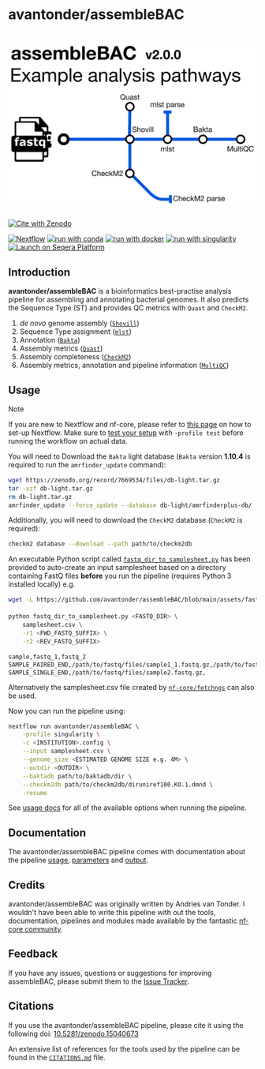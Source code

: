 # avantonder/assembleBAC

# ![avantonder/assembleBAC-ONT](docs/images/assembleBAC_metromap.png)

[![Cite with Zenodo](https://zenodo.org/badge/681230079.svg)](https://doi.org/10.5281/zenodo.15040673)

[![Nextflow](https://img.shields.io/badge/nextflow%20DSL2-%E2%89%A524.04.2-23aa62.svg)](https://www.nextflow.io/)
[![run with conda](http://img.shields.io/badge/run%20with-conda-3EB049?labelColor=000000&logo=anaconda)](https://docs.conda.io/en/latest/)
[![run with docker](https://img.shields.io/badge/run%20with-docker-0db7ed?labelColor=000000&logo=docker)](https://www.docker.com/)
[![run with singularity](https://img.shields.io/badge/run%20with-singularity-1d355c.svg?labelColor=000000)](https://sylabs.io/docs/)
[![Launch on Seqera Platform](https://img.shields.io/badge/Launch%20%F0%9F%9A%80-Seqera%20Platform-%234256e7)](https://cloud.seqera.io/launch?pipeline=https://github.com/nf-core/taxprofiler)

## Introduction

**avantonder/assembleBAC** is a bioinformatics best-practise analysis pipeline for assembling and annotating bacterial genomes. It also predicts the Sequence Type (ST) and provides QC metrics with `Quast` and `CheckM2`.

1. *de novo* genome assembly ([`Shovill`](https://github.com/tseemann/shovill))
2. Sequence Type assignment ([`mlst`](https://github.com/tseemann/mlst))
3. Annotation ([`Bakta`](https://github.com/oschwengers/bakta))
4. Assembly metrics ([`Quast`](https://quast.sourceforge.net/))
5. Assembly completeness ([`CheckM2`](https://github.com/chklovski/CheckM2))
6. Assembly metrics, annotation and pipeline information ([`MultiQC`](http://multiqc.info/))

## Usage

> [!NOTE]
> If you are new to Nextflow and nf-core, please refer to [this page](https://nf-co.re/docs/usage/installation) on how to set-up Nextflow. Make sure to [test your setup](https://nf-co.re/docs/usage/introduction#how-to-run-a-pipeline) with `-profile test` before running the workflow on actual data.

You will need to Download the `Bakta` light database (`Bakta` version **1.10.4** is required to run the `amrfinder_update` command):

```bash
wget https://zenodo.org/record/7669534/files/db-light.tar.gz
tar -xzf db-light.tar.gz
rm db-light.tar.gz
amrfinder_update --force_update --database db-light/amrfinderplus-db/
```

Additionally, you will need to download the `CheckM2` database (`CheckM2` is required):

````bash
checkm2 database --download --path path/to/checkm2db
````

An executable Python script called [`fastq_dir_to_samplesheet.py`](https://github.com/avantonder/assembleBAC/blob/main/assets/fastq_dir_to_samplesheet.py) has been provided to auto-create an input samplesheet based on a directory containing FastQ files **before** you run the pipeline (requires Python 3 installed locally) e.g.

```bash
wget -L https://github.com/avantonder/assembleBAC/blob/main/assets/fastq_dir_to_samplesheet.py

python fastq_dir_to_samplesheet.py <FASTQ_DIR> \
    samplesheet.csv \
    -r1 <FWD_FASTQ_SUFFIX> \
    -r2 <REV_FASTQ_SUFFIX>
```

```csv title="samplesheet.csv"
sample,fastq_1,fastq_2
SAMPLE_PAIRED_END,/path/to/fastq/files/sample1_1.fastq.gz,/path/to/fastq/files/sample1_2.fastq.gz
SAMPLE_SINGLE_END,/path/to/fastq/files/sample2.fastq.gz, 
```

Alternatively the samplesheet.csv file created by [`nf-core/fetchngs`](https://nf-co.re/fetchngs) can also be used.

Now you can run the pipeline using:

```bash
nextflow run avantonder/assembleBAC \
    -profile singularity \
    -c <INSTITUTION>.config \
    --input samplesheet.csv \
    --genome_size <ESTIMATED GENOME SIZE e.g. 4M> \
    --outdir <OUTDIR> \
    --baktadb path/to/baktadb/dir \
    --checkm2db path/to/checkm2db/diruniref100.KO.1.dmnd \
    -resume
```

See [usage docs](docs/usage.md) for all of the available options when running the pipeline.

## Documentation

The avantonder/assembleBAC pipeline comes with documentation about the pipeline [usage](docs/usage.md), [parameters](docs/parameters.md) and [output](docs/output.md).

## Credits

avantonder/assembleBAC was originally written by Andries van Tonder.  I wouldn't have been able to write this pipeline with out the tools, documentation, pipelines and modules made available by the fantastic [nf-core community](https://nf-co.re/).

## Feedback

If you have any issues, questions or suggestions for improving assembleBAC, please submit them to the [Issue Tracker](https://github.com/avantonder/assembleBAC/issues).

## Citations

If you use the avantonder/assembleBAC pipeline, please cite it using the following doi: [10.5281/zenodo.15040673](https://doi.org/10.5281/zenodo.15040673)

An extensive list of references for the tools used by the pipeline can be found in the [`CITATIONS.md`](CITATIONS.md) file.
